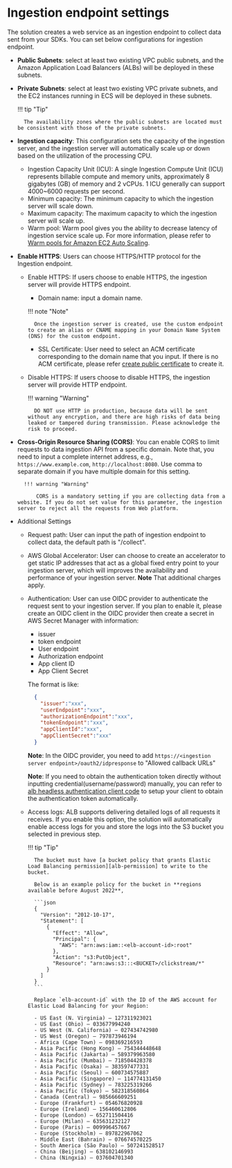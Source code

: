 # Ingestion endpoint settings
The solution creates a web service as an ingestion endpoint to collect data sent from your SDKs. You can set below configurations for ingestion endpoint.

* **Public Subnets**: select at least two existing VPC public subnets, and the Amazon Application Load Balancers (ALBs) will be deployed in these subnets.

* **Private Subnets**: select at least two existing VPC private subnets, and the EC2 instances running in ECS will be deployed in these subnets.

    !!! tip "Tip"

        The availability zones where the public subnets are located must be consistent with those of the private subnets.

* **Ingestion capacity**: This configuration sets the capacity of the ingestion server, and the ingestion server will automatically scale up or down based on the utilization of the processing CPU.
    * Ingestion Capacity Unit (ICU): A single Ingestion Compute Unit (ICU) represents billable compute and memory units, approximately 8 gigabytes (GB) of memory and 2 vCPUs. 1 ICU generally can support 4000~6000 requests per second.
    * Minimum capacity: The minimum capacity to which the ingestion server will scale down.
    * Maximum capacity: The maximum capacity to which the ingestion server will scale up.
    * Warm pool: Warm pool gives you the ability to decrease latency of ingestion service scale up. For more information, please refer to [Warm pools for Amazon EC2 Auto Scaling](https://docs.aws.amazon.com/autoscaling/ec2/userguide/ec2-auto-scaling-warm-pools.html).

* **Enable HTTPS**: Users can choose HTTPS/HTTP protocol for the Ingestion endpoint.
    * Enable HTTPS: If users choose to enable HTTPS, the ingestion server will provide HTTPS endpoint. 
        * Domain name: input a domain name.  
         
        !!! note "Note"

            Once the ingestion server is created, use the custom endpoint to create an alias or CNAME mapping in your Domain Name System (DNS) for the custom endpoint.
        * SSL Certificate: User need to select an ACM certificate corresponding to the domain name that you input. If there is no ACM certificate, please refer [create public certificate](https://docs.aws.amazon.com/acm/latest/userguide/gs-acm-request-public.html) to create it.
    * Disable HTTPS: If users choose to disable HTTPS, the ingestion server will provide HTTP endpoint.

        !!! warning "Warning"

            DO NOT use HTTP in production, because data will be sent without any encryption, and there are high risks of data being leaked or tampered during transmission. Please acknowledge the risk to proceed.
* **Cross-Origin Resource Sharing (CORS)**: You can enable CORS to limit requests to data ingestion API from a specific domain. Note that, you need to input a complete internet address, e.g., `https://www.example.com`, `http://localhost:8080`. Use comma to separate domain if you have multiple domain for this setting.

        !!! warning "Warning"

            CORS is a mandatory setting if you are collecting data from a website. If you do not set value for this parameter, the ingestion server to reject all the requests from Web platform.

* Additional Settings
    * Request path: User can input the path of ingestion endpoint to collect data, the default path is "/collect".
    * AWS Global Accelerator: User can choose to create an accelerator to get static IP addresses that act as a global fixed entry point to your ingestion server, which will improves the availability and performance of your ingestion server. 
      **Note** That additional charges apply.
    * Authentication: User can use OIDC provider to authenticate the request sent to your ingestion server. If you plan to enable it, please create an OIDC client in the OIDC provider then create a secret in AWS Secret Manager with information:
        * issuer
        * token endpoint
        * User endpoint
        * Authorization endpoint
        * App client ID
        * App Client Secret

        The format is like:
        ```json
          {
            "issuer":"xxx",
            "userEndpoint":"xxx",
            "authorizationEndpoint":"xxx",
            "tokenEndpoint":"xxx",
            "appClientId":"xxx",
            "appClientSecret":"xxx"
          }
        ```
      **Note**: In the OIDC provider, you need to add `https://<ingestion server endpoint>/oauth2/idpresponse` to "Allowed callback URLs"

        **Note**: If you need to obtain the authentication token directly without inputting credential(username/password) manually, you can refer to [alb headless authentication client code][alb-headless-authentication-client] to setup your client to obtain the authentication token automatically.


    * Access logs: ALB supports delivering detailed logs of all requests it receives. If you enable this option, the solution will automatically enable access logs for you and store the logs into the S3 bucket you selected in previous step.

        !!! tip "Tip"

            The bucket must have [a bucket policy that grants Elastic Load Balancing permission][alb-permission] to write to the bucket.

            Below is an example policy for the bucket in **regions available before August 2022**,

            ```json
            {
              "Version": "2012-10-17",
              "Statement": [
                {
                  "Effect": "Allow",
                  "Principal": {
                    "AWS": "arn:aws:iam::<elb-account-id>:root"
                  },
                  "Action": "s3:PutObject",
                  "Resource": "arn:aws:s3:::<BUCKET>/clickstream/*"
                }
              ]
            }
            ```

            Replace `elb-account-id` with the ID of the AWS account for Elastic Load Balancing for your Region:

            - US East (N. Virginia) – 127311923021
            - US East (Ohio) – 033677994240
            - US West (N. California) – 027434742980
            - US West (Oregon) – 797873946194
            - Africa (Cape Town) – 098369216593
            - Asia Pacific (Hong Kong) – 754344448648
            - Asia Pacific (Jakarta) – 589379963580
            - Asia Pacific (Mumbai) – 718504428378
            - Asia Pacific (Osaka) – 383597477331
            - Asia Pacific (Seoul) – 600734575887
            - Asia Pacific (Singapore) – 114774131450
            - Asia Pacific (Sydney) – 783225319266
            - Asia Pacific (Tokyo) – 582318560864
            - Canada (Central) – 985666609251
            - Europe (Frankfurt) – 054676820928
            - Europe (Ireland) – 156460612806
            - Europe (London) – 652711504416
            - Europe (Milan) – 635631232127
            - Europe (Paris) – 009996457667
            - Europe (Stockholm) – 897822967062
            - Middle East (Bahrain) – 076674570225
            - South America (São Paulo) – 507241528517
            - China (Beijing) – 638102146993
            - China (Ningxia) – 037604701340

<!--
            Below is an example policy for the bucket in **regions available as of August 2022 or later**,

            This policy grants permissions to the specified log delivery service. Use this policy for load balancers in Availability Zones in the following Regions:

            - Asia Pacific (Hyderabad)
            - Asia Pacific (Melbourne)
            - Europe (Spain)
            - Europe (Zurich)
            - Middle East (UAE)

            ```json
            {
              "Version": "2012-10-17",
              "Statement": [
                {
                  "Effect": "Allow",
                  "Principal": {
                    "Service": "logdelivery.elasticloadbalancing.amazonaws.com"
                  },
                  "Action": "s3:PutObject",
                  "Resource": "arn:aws:s3:::<BUCKET>/clickstream/*"
                }
              ]
            }
            ```
-->

[alb-permission]: https://docs.aws.amazon.com/elasticloadbalancing/latest/application/enable-access-logging.html
[alb-headless-authentication-client]: https://github.com/aws-samples/alb-headless-authentication-client
